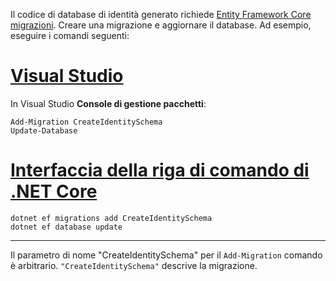 Il codice di database di identità generato richiede [Entity Framework Core migrazioni](/ef/core/managing-schemas/migrations/). Creare una migrazione e aggiornare il database. Ad esempio, eseguire i comandi seguenti:

# <a name="visual-studiotabvisual-studio"></a>[Visual Studio](#tab/visual-studio)

In Visual Studio **Console di gestione pacchetti**:

```PMC
Add-Migration CreateIdentitySchema
Update-Database
```

# <a name="net-core-clitabnetcore-cli"></a>[Interfaccia della riga di comando di .NET Core](#tab/netcore-cli)

```cli
dotnet ef migrations add CreateIdentitySchema
dotnet ef database update
```

------

Il parametro di nome "CreateIdentitySchema" per il `Add-Migration` comando è arbitrario. `"CreateIdentitySchema"` descrive la migrazione.